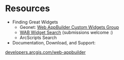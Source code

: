 # Resources

- Finding Great Widgets
  - Geonet: [Web AppBuilder Custom Widgets Group](https://geonet.esri.com/groups/web-app-builder-custom-widgets)
  - [WAB Widget Search](http://gavinr.github.io/wab-widget-search) (submissions welcome :)
  - ArcScripts Search
- Documentation, Download, and Support:

[developers.arcgis.com/web-appbuilder](https://developers.arcgis.com/web-appbuilder/)

